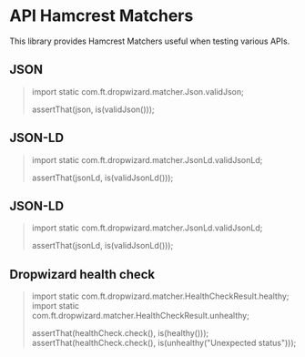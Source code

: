 # API Hamcrest Matchers

This library provides Hamcrest Matchers useful when testing various APIs.


## JSON

> import static com.ft.dropwizard.matcher.Json.validJson;
>
> assertThat(json, is(validJson()));


## JSON-LD

> import static com.ft.dropwizard.matcher.JsonLd.validJsonLd;
>
> assertThat(jsonLd, is(validJsonLd()));


## JSON-LD

> import static com.ft.dropwizard.matcher.JsonLd.validJsonLd;
>
> assertThat(jsonLd, is(validJsonLd()));


## Dropwizard health check

> import static com.ft.dropwizard.matcher.HealthCheckResult.healthy;
> import static com.ft.dropwizard.matcher.HealthCheckResult.unhealthy;
>
> assertThat(healthCheck.check(), is(healthy()));
> assertThat(healthCheck.check(), is(unhealthy("Unexpected status")));